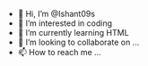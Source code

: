 - 👋 Hi, I’m @Ishant09s
- 👀 I’m interested in coding 
- 🌱 I’m currently learning HTML
- 💞️ I’m looking to collaborate on ...
- 📫 How to reach me ...

<!---
Ishant09s/Ishant09s is a ✨ special ✨ repository because its `README.md` (this file) appears on your GitHub profile.
You can click the Preview link to take a look at your changes.
--->
